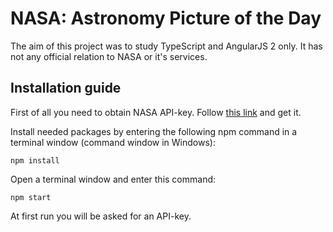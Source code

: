 # NASA: Astronomy Picture of the Day

The aim of this project was to study TypeScript and AngularJS 2 only. It has not any official relation to NASA or it's services.

## Installation guide

First of all you need to obtain NASA API-key. Follow [this link](https://api.nasa.gov/index.html#apply-for-an-api-key) and get it.


Install needed packages by entering the following npm command in a terminal window (command window in Windows):

```
npm install
```

Open a terminal window and enter this command:

```
npm start
```

At first run you will be asked for an API-key.